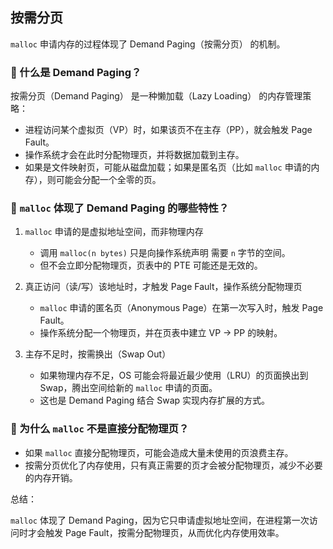 ## 按需分页

`malloc` 申请内存的过程体现了 Demand Paging（按需分页） 的机制。

### 🔹 什么是 Demand Paging？

按需分页（Demand Paging） 是一种懒加载（Lazy Loading） 的内存管理策略：
- 进程访问某个虚拟页（VP）时，如果该页不在主存（PP），就会触发 Page Fault。
- 操作系统才会在此时分配物理页，并将数据加载到主存。
- 如果是文件映射页，可能从磁盘加载；如果是匿名页（比如 `malloc` 申请的内存），则可能会分配一个全零的页。

### 🔹 `malloc` 体现了 Demand Paging 的哪些特性？

1. `malloc` 申请的是虚拟地址空间，而非物理内存  
   - 调用 `malloc(n bytes)` 只是向操作系统声明 需要 `n` 字节的空间。
   - 但不会立即分配物理页，页表中的 PTE 可能还是无效的。
   
2. 真正访问（读/写）该地址时，才触发 Page Fault，操作系统分配物理页  
   - `malloc` 申请的匿名页（Anonymous Page）在第一次写入时，触发 Page Fault。
   - 操作系统分配一个物理页，并在页表中建立 VP → PP 的映射。

3. 主存不足时，按需换出（Swap Out）  
   - 如果物理内存不足，OS 可能会将最近最少使用（LRU）的页面换出到 Swap，腾出空间给新的 `malloc` 申请的页面。
   - 这也是 Demand Paging 结合 Swap 实现内存扩展的方式。

### 🔹 为什么 `malloc` 不是直接分配物理页？
- 如果 `malloc` 直接分配物理页，可能会造成大量未使用的页浪费主存。
- 按需分页优化了内存使用，只有真正需要的页才会被分配物理页，减少不必要的内存开销。

总结：

`malloc` 体现了 Demand Paging，因为它只申请虚拟地址空间，在进程第一次访问时才会触发 Page Fault，按需分配物理页，从而优化内存使用效率。 